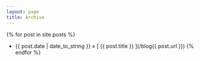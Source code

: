 ```yaml
---
layout: page
title: Archive
---
```


{% for post in site.posts %}
  * {{ post.date | date_to_string }} &raquo; [ {{ post.title }} ](/blog{{ post.url }})
{% endfor %}
